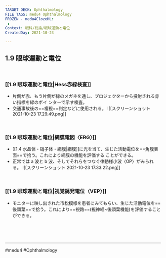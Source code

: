 ```yaml
---
TARGET DECK: Ophthalmology
FILE TAGS: medu4 Ophthalmology
FROZEN - medu4ClozeHL:
 : 
Context: 眼科/総論/眼球運動と電位
CreatedDay: 2021-10-23

---
```


## 1.9 眼球運動と電位

<br>

### [[1.9 眼球運動と電位|Hess赤緑検査]]
* 片側が赤、もう片側が緑のメガネを通し、プロジェクターから投射される赤い指標を緑のポイ ンターで示す検査。
* 交通事故後の==複視==判定などに使用される。
![[スクリーンショット 2021-10-23 17.29.49.png]]
<!--ID: 1636198864742-->


<br>

### [[1.9 眼球運動と電位|網膜電図〈ERG〉]]
* [[1.4 水晶体・硝子体・網膜|網膜]]に光を当て、生じた活動電位を==角膜表面==で拾う。これにより網膜の機能を評価する ことができる。
* 正常では a 波と b 波、そしてそれらをつなぐ律動様小波〈OP〉がみられる。
![[スクリーンショット 2021-10-23 17.33.22.png]]
<!--ID: 1636198864748-->


<br>

### [[1.9 眼球運動と電位|視覚誘発電位〈VEP〉]]
* モニターに映し出された市松模様を患者にみてもらい、生じた活動電位を==後頭葉==で拾う。これにより==視路==(視神経~後頭葉機能)を評価することができる。
<!--ID: 1636198864755-->


 



<br><br><br>

---
#medu4 #Ophthalmology
